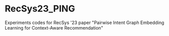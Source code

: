 # RecSys23_PING
Experiments codes for RecSys '23 paper "Pairwise Intent Graph Embedding Learning for Context-Aware Recommendation"
